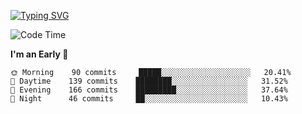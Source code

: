 [![Typing SVG](https://readme-typing-svg.demolab.com?font=Fira+Code&pause=1000&width=435&lines=Welcome+to+theArjun's+Profile)](https://git.io/typing-svg)


<!--START_SECTION:waka-->
![Code Time](http://img.shields.io/badge/Code%20Time-2%2C876%20hrs%2047%20mins-blue)

**I'm an Early 🐤** 

```text
🌞 Morning    90 commits     █████░░░░░░░░░░░░░░░░░░░░   20.41% 
🌆 Daytime    139 commits    ████████░░░░░░░░░░░░░░░░░   31.52% 
🌃 Evening    166 commits    █████████░░░░░░░░░░░░░░░░   37.64% 
🌙 Night      46 commits     ██░░░░░░░░░░░░░░░░░░░░░░░   10.43%

```



<!--END_SECTION:waka-->